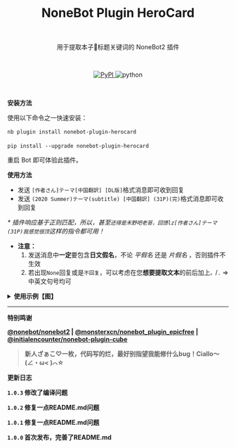 <h1 align="center">NoneBot Plugin HeroCard</h1></br>

<p align="center"> 用于提取本子🥵标题关键词的 NoneBot2 插件</p></br>

<p align="center">
  <a href="https://pypi.python.org/pypi/nonebot-plugin-herocard">
    <img alt="PyPI" src="https://img.shields.io/pypi/v/nonebot-plugin-herocard?color=%23da3f3d">
  </a>
  <img src="https://img.shields.io/badge/python-3.9-blue?style=flat" alt="python"><br />
</p></br>

**安装方法**

使用以下命令之一快速安装：

``` 
nb plugin install nonebot-plugin-herocard

pip install --upgrade nonebot-plugin-herocard
```
重启 Bot 即可体验此插件。

**使用方法**

 - 发送 `[作者さん]テーマ[中国翻訳] [DL版]`格式消息即可收到回复
 - 发送 `(2020 Summer)テーマ(subtitle) [中国翻訳] (31P)(完)`格式消息即可收到回复

*\* 插件响应基于正则匹配，所以，甚至`还得是禾野吧老哥，回馈lz[作者さん]テーマ (31P)我感觉很顶`这样的指令都可用！*
- **注意：** 
  1.  发送消息中**一定**要包含**日文假名**，不论 *平假名* 还是 *片假名* ，否则插件不生效 
  2.  若出现`None`回复或是`不回复`，可以考虑在您**想要提取文本**的前后加上`。`/`.` =>中英文句号均可


<details>
<summary><b>使用示例【图】<b></summary>
<img decoding="async" loading="lazy" src="https://github.com/Xie-Tiao/My-Imgurl/blob/main/nonebot_plugin_herocard_1.jpg"  width="216" height="710" >

</details>
  
---
 
  
**特别鸣谢**

[@nonebot/nonebot2](https://github.com/nonebot/nonebot2/) | [@monsterxcn/nonebot_plugin_epicfree](https://github.com/monsterxcn/nonebot_plugin_epicfree) | [@initialencounter/nonebot-plugin-cube](https://github.com/initialencounter/nonebot-plugin-cube/tree/main)


> 新人ざぁこ♡一枚，代码写的烂，最好别指望我能修什么bug！Ciallo～(∠・ω< )⌒☆

**更新日志**

`1.0.3` 修改了编译问题

`1.0.2` 修复一点README.md问题

`1.0.1` 修复一点README.md问题

`1.0.0` 首次发布，完善了README.md